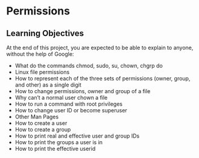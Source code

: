 # Permissions

## Learning Objectives
At the end of this project, you are expected to be able to explain to anyone, without the help of Google:

+ What do the commands chmod, sudo, su, chown, chgrp do
+ Linux file permissions
+ How to represent each of the three sets of permissions (owner, group, and other) as a single digit
+ How to change permissions, owner and group of a file
+ Why can’t a normal user chown a file
+ How to run a command with root privileges
+ How to change user ID or become superuser
+ Other Man Pages
+ How to create a user
+ How to create a group
+ How to print real and effective user and group IDs
+ How to print the groups a user is in
+ How to print the effective userid